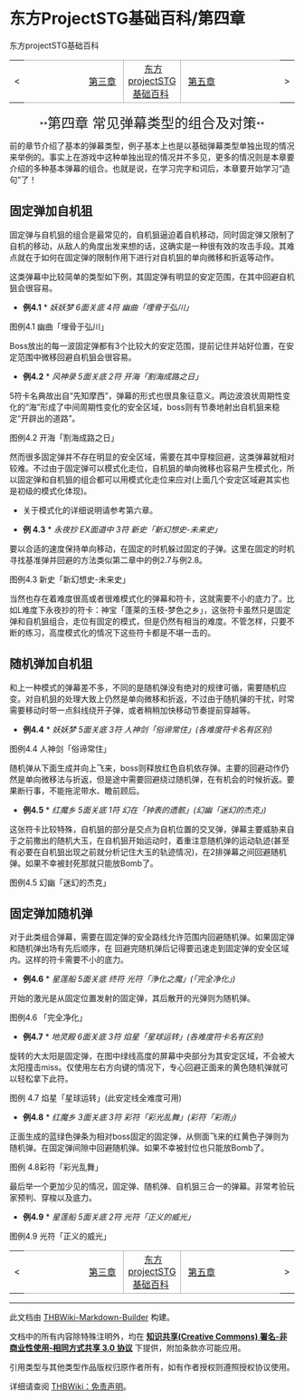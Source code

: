 # 东方ProjectSTG基础百科/第四章

<!-- source html: G:\repos\THBWiki-Markdown-Builder\THBWikiMarkdown\Temp\main\7\7a\ns0%3A%E4%B8%9C%E6%96%B9ProjectSTG%E5%9F%BA%E7%A1%80%E7%99%BE%E7%A7%91%2F%E7%AC%AC%E5%9B%9B%E7%AB%A0.html -->

东方projectSTG基础百科

<center>

<table>
<tbody><tr>
<td>&lt;
</td>
<td style="border-top: 1px solid #aaaaaa; border-bottom: 1px solid #aaaaaa; width: 50%; text-align: right"><a href="./东方ProjectSTG基础百科-第三章.md" title="东方ProjectSTG基础百科/第三章">第三章</a>&#160;
</td>
<td style="text-align: center; border-left: 1px solid #aaaaaa; border-right: 1px solid #aaaaaa; border-top: 1px solid #aaaaaa; border-bottom: 1px solid #aaaaaa;">&#160;<a href="./东方ProjectSTG基础百科.md" title="东方ProjectSTG基础百科" unred="">东方projectSTG基础百科</a>&#160;
</td>
<td style="border-top: 1px solid #aaaaaa; border-bottom: 1px solid #aaaaaa; width: 50%; text-align: left">&#160;<a href="./东方ProjectSTG基础百科-第五章.md" title="东方ProjectSTG基础百科/第五章">第五章</a>
</td>
<td>&gt;
</td></tr></tbody></table>

  
</center>
<center> **<big><big><big>第四章 常见弹幕类型的组合及对策</big></big></big>** </center>  
  

  
  
前的章节介绍了基本的弹幕类型，例子基本上也是以基础弹幕类型单独出现的情况来举例的。事实上在游戏中这种单独出现的情况并不多见，更多的情况则是本章要介绍的多种基本弹幕的组合。也就是说，在学习完字和词后，本章要开始学习“造句”了！
  


## 固定弹加自机狙
  
固定弹与自机狙的组合是最常见的，自机狙逼迫着自机移动，同时固定弹又限制了自机的移动，从敌人的角度出发来想的话，这确实是一种很有效的攻击手段。其难点就在于如何在固定弹的限制作用下进行对自机狙的单向微移和折返等动作。  

这类弹幕中比较简单的类型如下例，其固定弹有明显的安定范围，在其中回避自机狙会很容易。  

 * **例4.1** *    *妖妖梦 6面关底 4符 幽曲「埋骨于弘川」* 
  

[](./文件-东方projectSTG基础百科图例4.1.jpg.md)  图例4.1 幽曲「埋骨于弘川」
  
Boss放出的每一波固定弹都有3个比较大的安定范围，提前记住并站好位置，在安定范围中微移回避自机狙会很容易。  

 * **例4.2** *    *风神录 5面关底 2符 开海「割海成路之日」*   

5符卡名典故出自“先知摩西”，弹幕的形式也很具象征意义。两边波浪状周期性变化的“海”形成了中间周期性变化的安全区域，boss则有节奏地射出自机狙来稳定“开辟出的道路”。
  

[](./文件-东方projectSTG基础百科图例4.2.jpg.md)  [](./文件-东方projectSTG基础百科图例4.2.jpg.md)图例4.2 开海「割海成路之日」
  
然而很多固定弹并不存在明显的安全区域，需要在其中穿梭回避，这类弹幕就相对较难。不过由于固定弹可以模式化走位，自机狙的单向微移也容易产生模式化，所以固定弹和自机狙的组合都可以用模式化走位来应对(上面几个安定区域避其实也是初级的模式化体现)。  

  

- 关于模式化的详细说明请参考第六章。

  
 * **例 4.3** *    *永夜抄 EX面道中 3符 新史「新幻想史-未来史」*   

要以合适的速度保持单向移动，在固定的时机躲过固定的子弹。这里在固定的时机寻找基准弹并回避的方法类似第二章中的例2.7与例2.8。
  

[](./文件-东方projectSTG基础百科图例4.3.png.md)  [](./文件-东方projectSTG基础百科图例4.3.png.md)图例4.3 新史「新幻想史-未来史」
  
当然也存在着难度很高或者很难模式化的弹幕和符卡，这就需要不小的底力了。比如L难度下永夜抄的符卡：神宝「蓬莱的玉枝-梦色之乡」，这张符卡虽然只是固定弹和自机狙组合，走位有固定的模式，但是仍然有相当的难度。不管怎样，只要不断的练习，高度模式化的情况下这些符卡都是不堪一击的。
  


## 随机弹加自机狙
  
和上一种模式的弹幕差不多，不同的是随机弹没有绝对的规律可循，需要随机应变。对自机狙的处理大致上仍然是单向微移和折返，不过由于随机弹的干扰，时常需要移动时带一点斜线绕开子弹，或者稍稍加快移动节奏提前穿越等。  

 * **例4.4** *    *妖妖梦 5面关底 3符 人神剑「俗谛常住」(各难度符卡名有区别)* 
  

[](./文件-东方projectSTG基础百科图例4.4.jpg.md)  图例4.4 人神剑「俗谛常住」
  
随机弹从下面生成并向上飞来，boss则释放红色自机依存弹。主要的回避动作仍然是单向微移法与折返，但是途中需要回避绕过随机弹，在有机会的时候折返。要果断行事，不能拖泥带水、瞻前顾后。  

 * **例4.5** *    *红魔乡 5面关底 1符 幻在「钟表的遗骸」(幻幽「迷幻的杰克」)*   

这张符卡比较特殊，自机狙的部分是交点为自机位置的交叉弹，弹幕主要威胁来自于之前撒出的随机大玉，在自机狙开始运动时，着重注意随机弹的运动轨迹(甚至有必要在自机狙出现之前就分析记住大玉的轨迹情况)，在2排弹幕之间回避随机弹。如果不幸被封死那就只能放Bomb了。
  

[](./文件-东方projectSTG基础百科图例4.5.jpg.md)  图例4.5 幻幽「迷幻的杰克」

## 固定弹加随机弹
  
对于此类组合弹幕，需要在固定弹的安全路线允许范围内回避随机弹。如果固定弹和随机弹出场有先后顺序，在 回避完随机弹后记得要迅速走到固定弹的安全区域内。这样的符卡需要不小的底力。
  
  
 * **例4.6** *    *星莲船 5面关底 终符 光符「浄化之魔」(「完全净化」)*   

开始的激光是从固定位置发射的固定弹，其后散开的光弹则为随机弹。
  

[](./文件-东方projectSTG基础百科图例4.6.jpg.md)  图例4.6 「完全净化」
  
 * **例4.7** *    *地灵殿 6面关底 3符 焰星「星球运转」(各难度符卡名有区别)*   

旋转的大太阳是固定弹，在图中绿线高度的屏幕中央部分为其安定区域，不会被大太阳撞击miss。仅使用左右方向键的情况下，专心回避正面来的黄色随机弹就可以轻松拿下此符。
  

[](./文件-东方projectSTG基础百科图例4.7.jpg.md)  图例 4.7 焰星「星球运转」(此安定线全难度可用)
  
 * **例4.8** *    *红魔乡 3面关底 3符 彩符「彩光乱舞」(彩符「彩雨」)*   

正面生成的蓝绿色弹条为相对boss固定的固定弹，从侧面飞来的红黄色子弹则为随机弹。在固定弹间隙中回避随机弹。如果不幸被封位也只能放Bomb了。
  

[](./文件-东方projectSTG基础百科图例4.8.jpg.md)  图例 4.8彩符「彩光乱舞」
  
最后举一个更加少见的情况，固定弹、随机弹、自机狙三合一的弹幕。非常考验玩家预判、穿梭以及底力。  

 * **例4.9** *    *星莲船 5面关底 2符 光符「正义的威光」* 
  

[](./文件-东方projectSTG基础百科图例4.9.jpg.md)  图例4.9 光符「正义的威光」
<center>

<table>
<tbody><tr>
<td>&lt;
</td>
<td style="border-top: 1px solid #aaaaaa; border-bottom: 1px solid #aaaaaa; width: 50%; text-align: right"><a href="./东方ProjectSTG基础百科-第三章.md" title="东方ProjectSTG基础百科/第三章">第三章</a>&#160;
</td>
<td style="text-align: center; border-left: 1px solid #aaaaaa; border-right: 1px solid #aaaaaa; border-top: 1px solid #aaaaaa; border-bottom: 1px solid #aaaaaa;">&#160;<a href="./东方ProjectSTG基础百科.md" title="东方ProjectSTG基础百科" unred="">东方projectSTG基础百科</a>&#160;
</td>
<td style="border-top: 1px solid #aaaaaa; border-bottom: 1px solid #aaaaaa; width: 50%; text-align: left">&#160;<a href="./东方ProjectSTG基础百科-第五章.md" title="东方ProjectSTG基础百科/第五章">第五章</a>
</td>
<td>&gt;
</td></tr></tbody></table>

  
</center>




---

此文档由 [THBWiki-Markdown-Builder](https://github.com/Delsin-Yu/THBWiki-Markdown-Builder) 构建。

文档中的所有内容除特殊注明外，均在 [**知识共享(Creative Commons) 署名-非商业性使用-相同方式共享 3.0 协议**](https://creativecommons.org/licenses/by-sa/3.0/deed.zh-hans) 下提供，附加条款亦可能应用。

引用类型与其他类型作品版权归原作者所有，如有作者授权则遵照授权协议使用。

详细请查阅 [THBWiki：免责声明](https://thbwiki.cc/THBWiki:%E5%85%8D%E8%B4%A3%E5%A3%B0%E6%98%8E)。

